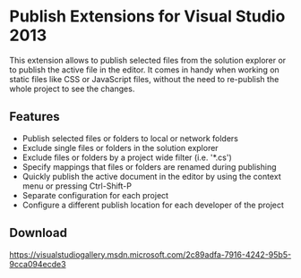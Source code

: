 Publish Extensions for Visual Studio 2013
========================

This extension allows to publish selected files from the solution explorer or to publish the active file in the editor. It comes in handy when working on static files like CSS or JavaScript files, without the need to re-publish the whole project to see the changes.


Features
---
- Publish selected files or folders to local or network folders
- Exclude single files or folders in the solution explorer
- Exclude files or folders by a project wide filter (i.e. '*.cs')
- Specify mappings that files or folders are renamed during publishing
- Quickly publish the active document in the editor by using the context menu or pressing Ctrl-Shift-P
- Separate configuration for each project
- Configure a different publish location for each developer of the project


Download
---
https://visualstudiogallery.msdn.microsoft.com/2c89adfa-7916-4242-95b5-9cca094ecde3

